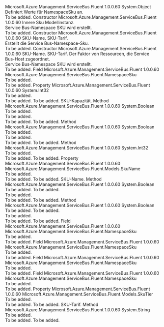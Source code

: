 <Type Name="NamespaceSku" FullName="Microsoft.Azure.Management.ServiceBus.Fluent.NamespaceSku">
  <TypeSignature Language="C#" Value="public class NamespaceSku" />
  <TypeSignature Language="ILAsm" Value=".class public auto ansi beforefieldinit NamespaceSku extends System.Object" />
  <TypeSignature Language="DocId" Value="T:Microsoft.Azure.Management.ServiceBus.Fluent.NamespaceSku" />
  <TypeSignature Language="VB.NET" Value="Public Class NamespaceSku" />
  <TypeSignature Language="F#" Value="type NamespaceSku = class" />
  <AssemblyInfo>
    <AssemblyName>Microsoft.Azure.Management.ServiceBus.Fluent</AssemblyName>
    <AssemblyVersion>1.0.0.60</AssemblyVersion>
  </AssemblyInfo>
  <Base>
    <BaseTypeName>System.Object</BaseTypeName>
  </Base>
  <Interfaces />
  <Docs>
    <summary>
             Definiert Werte für NamespaceSku an.
             </summary>
    <remarks>To be added.</remarks>
  </Docs>
  <Members>
    <Member MemberName=".ctor">
      <MemberSignature Language="C#" Value="public NamespaceSku (Microsoft.Azure.Management.ServiceBus.Fluent.Models.Sku sku);" />
      <MemberSignature Language="ILAsm" Value=".method public hidebysig specialname rtspecialname instance void .ctor(class Microsoft.Azure.Management.ServiceBus.Fluent.Models.Sku sku) cil managed" />
      <MemberSignature Language="DocId" Value="M:Microsoft.Azure.Management.ServiceBus.Fluent.NamespaceSku.#ctor(Microsoft.Azure.Management.ServiceBus.Fluent.Models.Sku)" />
      <MemberSignature Language="F#" Value="new Microsoft.Azure.Management.ServiceBus.Fluent.NamespaceSku : Microsoft.Azure.Management.ServiceBus.Fluent.Models.Sku -&gt; Microsoft.Azure.Management.ServiceBus.Fluent.NamespaceSku" Usage="new Microsoft.Azure.Management.ServiceBus.Fluent.NamespaceSku sku" />
      <MemberType>Constructor</MemberType>
      <AssemblyInfo>
        <AssemblyName>Microsoft.Azure.Management.ServiceBus.Fluent</AssemblyName>
        <AssemblyVersion>1.0.0.60</AssemblyVersion>
      </AssemblyInfo>
      <Parameters>
        <Parameter Name="sku" Type="Microsoft.Azure.Management.ServiceBus.Fluent.Models.Sku" />
      </Parameters>
      <Docs>
        <param name="sku">Innere Sku Modellinstanz.</param>
        <summary>
             Service Bus-Namespace SKU wird erstellt.
             </summary>
        <remarks>To be added.</remarks>
      </Docs>
    </Member>
    <Member MemberName=".ctor">
      <MemberSignature Language="C#" Value="public NamespaceSku (string name, string tier);" />
      <MemberSignature Language="ILAsm" Value=".method public hidebysig specialname rtspecialname instance void .ctor(string name, string tier) cil managed" />
      <MemberSignature Language="DocId" Value="M:Microsoft.Azure.Management.ServiceBus.Fluent.NamespaceSku.#ctor(System.String,System.String)" />
      <MemberSignature Language="VB.NET" Value="Public Sub New (name As String, tier As String)" />
      <MemberSignature Language="F#" Value="new Microsoft.Azure.Management.ServiceBus.Fluent.NamespaceSku : string * string -&gt; Microsoft.Azure.Management.ServiceBus.Fluent.NamespaceSku" Usage="new Microsoft.Azure.Management.ServiceBus.Fluent.NamespaceSku (name, tier)" />
      <MemberType>Constructor</MemberType>
      <AssemblyInfo>
        <AssemblyName>Microsoft.Azure.Management.ServiceBus.Fluent</AssemblyName>
        <AssemblyVersion>1.0.0.60</AssemblyVersion>
      </AssemblyInfo>
      <Parameters>
        <Parameter Name="name" Type="System.String" />
        <Parameter Name="tier" Type="System.String" />
      </Parameters>
      <Docs>
        <param name="name">SKU-Name.</param>
        <param name="tier">SKU-Tarif.</param>
        <summary>
             Erstellt die Service Bus-Namespace-Sku.
             </summary>
        <remarks>To be added.</remarks>
      </Docs>
    </Member>
    <Member MemberName=".ctor">
      <MemberSignature Language="C#" Value="public NamespaceSku (string name, string tier, int capacity);" />
      <MemberSignature Language="ILAsm" Value=".method public hidebysig specialname rtspecialname instance void .ctor(string name, string tier, int32 capacity) cil managed" />
      <MemberSignature Language="DocId" Value="M:Microsoft.Azure.Management.ServiceBus.Fluent.NamespaceSku.#ctor(System.String,System.String,System.Int32)" />
      <MemberSignature Language="VB.NET" Value="Public Sub New (name As String, tier As String, capacity As Integer)" />
      <MemberSignature Language="F#" Value="new Microsoft.Azure.Management.ServiceBus.Fluent.NamespaceSku : string * string * int -&gt; Microsoft.Azure.Management.ServiceBus.Fluent.NamespaceSku" Usage="new Microsoft.Azure.Management.ServiceBus.Fluent.NamespaceSku (name, tier, capacity)" />
      <MemberType>Constructor</MemberType>
      <AssemblyInfo>
        <AssemblyName>Microsoft.Azure.Management.ServiceBus.Fluent</AssemblyName>
        <AssemblyVersion>1.0.0.60</AssemblyVersion>
      </AssemblyInfo>
      <Parameters>
        <Parameter Name="name" Type="System.String" />
        <Parameter Name="tier" Type="System.String" />
        <Parameter Name="capacity" Type="System.Int32" />
      </Parameters>
      <Docs>
        <param name="name">SKU-Name.</param>
        <param name="tier">SKU-Tarif.</param>
        <param name="capacity">Der Faktor von Ressourcen, die Service Bus-Host zugeordnet.</param>
        <summary>
             Service Bus-Namespace SKU wird erstellt.
             </summary>
        <remarks>To be added.</remarks>
      </Docs>
    </Member>
    <Member MemberName="Basic">
      <MemberSignature Language="C#" Value="public static readonly Microsoft.Azure.Management.ServiceBus.Fluent.NamespaceSku Basic;" />
      <MemberSignature Language="ILAsm" Value=".field public static initonly class Microsoft.Azure.Management.ServiceBus.Fluent.NamespaceSku Basic" />
      <MemberSignature Language="DocId" Value="F:Microsoft.Azure.Management.ServiceBus.Fluent.NamespaceSku.Basic" />
      <MemberSignature Language="VB.NET" Value="Public Shared ReadOnly Basic As NamespaceSku " />
      <MemberSignature Language="F#" Value=" staticval mutable Basic : Microsoft.Azure.Management.ServiceBus.Fluent.NamespaceSku" Usage="Microsoft.Azure.Management.ServiceBus.Fluent.NamespaceSku.Basic" />
      <MemberType>Field</MemberType>
      <AssemblyInfo>
        <AssemblyName>Microsoft.Azure.Management.ServiceBus.Fluent</AssemblyName>
        <AssemblyVersion>1.0.0.60</AssemblyVersion>
      </AssemblyInfo>
      <ReturnValue>
        <ReturnType>Microsoft.Azure.Management.ServiceBus.Fluent.NamespaceSku</ReturnType>
      </ReturnValue>
      <Docs>
        <summary>To be added.</summary>
        <remarks>To be added.</remarks>
      </Docs>
    </Member>
    <Member MemberName="Capacity">
      <MemberSignature Language="C#" Value="public int Capacity { get; }" />
      <MemberSignature Language="ILAsm" Value=".property instance int32 Capacity" />
      <MemberSignature Language="DocId" Value="P:Microsoft.Azure.Management.ServiceBus.Fluent.NamespaceSku.Capacity" />
      <MemberSignature Language="VB.NET" Value="Public ReadOnly Property Capacity As Integer" />
      <MemberSignature Language="F#" Value="member this.Capacity : int" Usage="Microsoft.Azure.Management.ServiceBus.Fluent.NamespaceSku.Capacity" />
      <MemberType>Property</MemberType>
      <AssemblyInfo>
        <AssemblyName>Microsoft.Azure.Management.ServiceBus.Fluent</AssemblyName>
        <AssemblyVersion>1.0.0.60</AssemblyVersion>
      </AssemblyInfo>
      <ReturnValue>
        <ReturnType>System.Int32</ReturnType>
      </ReturnValue>
      <Docs>
        <summary>To be added.</summary>
        <value>To be added.</value>
        <remarks>To be added.</remarks>
        <return>SKU-Kapazität.</return>
      </Docs>
    </Member>
    <Member MemberName="Equals">
      <MemberSignature Language="C#" Value="public bool Equals (Microsoft.Azure.Management.ServiceBus.Fluent.NamespaceSku value);" />
      <MemberSignature Language="ILAsm" Value=".method public hidebysig instance bool Equals(class Microsoft.Azure.Management.ServiceBus.Fluent.NamespaceSku value) cil managed" />
      <MemberSignature Language="DocId" Value="M:Microsoft.Azure.Management.ServiceBus.Fluent.NamespaceSku.Equals(Microsoft.Azure.Management.ServiceBus.Fluent.NamespaceSku)" />
      <MemberSignature Language="VB.NET" Value="Public Function Equals (value As NamespaceSku) As Boolean" />
      <MemberSignature Language="F#" Value="override this.Equals : Microsoft.Azure.Management.ServiceBus.Fluent.NamespaceSku -&gt; bool" Usage="namespaceSku.Equals value" />
      <MemberType>Method</MemberType>
      <AssemblyInfo>
        <AssemblyName>Microsoft.Azure.Management.ServiceBus.Fluent</AssemblyName>
        <AssemblyVersion>1.0.0.60</AssemblyVersion>
      </AssemblyInfo>
      <ReturnValue>
        <ReturnType>System.Boolean</ReturnType>
      </ReturnValue>
      <Parameters>
        <Parameter Name="value" Type="Microsoft.Azure.Management.ServiceBus.Fluent.NamespaceSku" />
      </Parameters>
      <Docs>
        <param name="value">To be added.</param>
        <summary>To be added.</summary>
        <returns>To be added.</returns>
        <remarks>To be added.</remarks>
      </Docs>
    </Member>
    <Member MemberName="Equals">
      <MemberSignature Language="C#" Value="public override bool Equals (object obj);" />
      <MemberSignature Language="ILAsm" Value=".method public hidebysig virtual instance bool Equals(object obj) cil managed" />
      <MemberSignature Language="DocId" Value="M:Microsoft.Azure.Management.ServiceBus.Fluent.NamespaceSku.Equals(System.Object)" />
      <MemberSignature Language="VB.NET" Value="Public Overrides Function Equals (obj As Object) As Boolean" />
      <MemberSignature Language="F#" Value="override this.Equals : obj -&gt; bool" Usage="namespaceSku.Equals obj" />
      <MemberType>Method</MemberType>
      <AssemblyInfo>
        <AssemblyName>Microsoft.Azure.Management.ServiceBus.Fluent</AssemblyName>
        <AssemblyVersion>1.0.0.60</AssemblyVersion>
      </AssemblyInfo>
      <ReturnValue>
        <ReturnType>System.Boolean</ReturnType>
      </ReturnValue>
      <Parameters>
        <Parameter Name="obj" Type="System.Object" />
      </Parameters>
      <Docs>
        <param name="obj">To be added.</param>
        <summary>To be added.</summary>
        <returns>To be added.</returns>
        <remarks>To be added.</remarks>
      </Docs>
    </Member>
    <Member MemberName="GetHashCode">
      <MemberSignature Language="C#" Value="public override int GetHashCode ();" />
      <MemberSignature Language="ILAsm" Value=".method public hidebysig virtual instance int32 GetHashCode() cil managed" />
      <MemberSignature Language="DocId" Value="M:Microsoft.Azure.Management.ServiceBus.Fluent.NamespaceSku.GetHashCode" />
      <MemberSignature Language="VB.NET" Value="Public Overrides Function GetHashCode () As Integer" />
      <MemberSignature Language="F#" Value="override this.GetHashCode : unit -&gt; int" Usage="namespaceSku.GetHashCode " />
      <MemberType>Method</MemberType>
      <AssemblyInfo>
        <AssemblyName>Microsoft.Azure.Management.ServiceBus.Fluent</AssemblyName>
        <AssemblyVersion>1.0.0.60</AssemblyVersion>
      </AssemblyInfo>
      <ReturnValue>
        <ReturnType>System.Int32</ReturnType>
      </ReturnValue>
      <Parameters />
      <Docs>
        <summary>To be added.</summary>
        <returns>To be added.</returns>
        <remarks>To be added.</remarks>
      </Docs>
    </Member>
    <Member MemberName="Name">
      <MemberSignature Language="C#" Value="public Microsoft.Azure.Management.ServiceBus.Fluent.Models.SkuName Name { get; }" />
      <MemberSignature Language="ILAsm" Value=".property instance class Microsoft.Azure.Management.ServiceBus.Fluent.Models.SkuName Name" />
      <MemberSignature Language="DocId" Value="P:Microsoft.Azure.Management.ServiceBus.Fluent.NamespaceSku.Name" />
      <MemberSignature Language="VB.NET" Value="Public ReadOnly Property Name As SkuName" />
      <MemberSignature Language="F#" Value="member this.Name : Microsoft.Azure.Management.ServiceBus.Fluent.Models.SkuName" Usage="Microsoft.Azure.Management.ServiceBus.Fluent.NamespaceSku.Name" />
      <MemberType>Property</MemberType>
      <AssemblyInfo>
        <AssemblyName>Microsoft.Azure.Management.ServiceBus.Fluent</AssemblyName>
        <AssemblyVersion>1.0.0.60</AssemblyVersion>
      </AssemblyInfo>
      <ReturnValue>
        <ReturnType>Microsoft.Azure.Management.ServiceBus.Fluent.Models.SkuName</ReturnType>
      </ReturnValue>
      <Docs>
        <summary>To be added.</summary>
        <value>To be added.</value>
        <remarks>To be added.</remarks>
        <return>SKU-Name.</return>
      </Docs>
    </Member>
    <Member MemberName="op_Equality">
      <MemberSignature Language="C#" Value="public static bool operator == (Microsoft.Azure.Management.ServiceBus.Fluent.NamespaceSku lhs, Microsoft.Azure.Management.ServiceBus.Fluent.NamespaceSku rhs);" />
      <MemberSignature Language="ILAsm" Value=".method public static hidebysig specialname bool op_Equality(class Microsoft.Azure.Management.ServiceBus.Fluent.NamespaceSku lhs, class Microsoft.Azure.Management.ServiceBus.Fluent.NamespaceSku rhs) cil managed" />
      <MemberSignature Language="DocId" Value="M:Microsoft.Azure.Management.ServiceBus.Fluent.NamespaceSku.op_Equality(Microsoft.Azure.Management.ServiceBus.Fluent.NamespaceSku,Microsoft.Azure.Management.ServiceBus.Fluent.NamespaceSku)" />
      <MemberSignature Language="VB.NET" Value="Public Shared Operator == (lhs As NamespaceSku, rhs As NamespaceSku) As Boolean" />
      <MemberSignature Language="F#" Value="static member ( = ) : Microsoft.Azure.Management.ServiceBus.Fluent.NamespaceSku * Microsoft.Azure.Management.ServiceBus.Fluent.NamespaceSku -&gt; bool" Usage="lhs = rhs" />
      <MemberType>Method</MemberType>
      <AssemblyInfo>
        <AssemblyName>Microsoft.Azure.Management.ServiceBus.Fluent</AssemblyName>
        <AssemblyVersion>1.0.0.60</AssemblyVersion>
      </AssemblyInfo>
      <ReturnValue>
        <ReturnType>System.Boolean</ReturnType>
      </ReturnValue>
      <Parameters>
        <Parameter Name="lhs" Type="Microsoft.Azure.Management.ServiceBus.Fluent.NamespaceSku" />
        <Parameter Name="rhs" Type="Microsoft.Azure.Management.ServiceBus.Fluent.NamespaceSku" />
      </Parameters>
      <Docs>
        <param name="lhs">To be added.</param>
        <param name="rhs">To be added.</param>
        <summary>To be added.</summary>
        <returns>To be added.</returns>
        <remarks>To be added.</remarks>
      </Docs>
    </Member>
    <Member MemberName="op_Inequality">
      <MemberSignature Language="C#" Value="public static bool operator != (Microsoft.Azure.Management.ServiceBus.Fluent.NamespaceSku lhs, Microsoft.Azure.Management.ServiceBus.Fluent.NamespaceSku rhs);" />
      <MemberSignature Language="ILAsm" Value=".method public static hidebysig specialname bool op_Inequality(class Microsoft.Azure.Management.ServiceBus.Fluent.NamespaceSku lhs, class Microsoft.Azure.Management.ServiceBus.Fluent.NamespaceSku rhs) cil managed" />
      <MemberSignature Language="DocId" Value="M:Microsoft.Azure.Management.ServiceBus.Fluent.NamespaceSku.op_Inequality(Microsoft.Azure.Management.ServiceBus.Fluent.NamespaceSku,Microsoft.Azure.Management.ServiceBus.Fluent.NamespaceSku)" />
      <MemberSignature Language="VB.NET" Value="Public Shared Operator != (lhs As NamespaceSku, rhs As NamespaceSku) As Boolean" />
      <MemberSignature Language="F#" Value="static member op_Inequality : Microsoft.Azure.Management.ServiceBus.Fluent.NamespaceSku * Microsoft.Azure.Management.ServiceBus.Fluent.NamespaceSku -&gt; bool" Usage="Microsoft.Azure.Management.ServiceBus.Fluent.NamespaceSku.op_Inequality (lhs, rhs)" />
      <MemberType>Method</MemberType>
      <AssemblyInfo>
        <AssemblyName>Microsoft.Azure.Management.ServiceBus.Fluent</AssemblyName>
        <AssemblyVersion>1.0.0.60</AssemblyVersion>
      </AssemblyInfo>
      <ReturnValue>
        <ReturnType>System.Boolean</ReturnType>
      </ReturnValue>
      <Parameters>
        <Parameter Name="lhs" Type="Microsoft.Azure.Management.ServiceBus.Fluent.NamespaceSku" />
        <Parameter Name="rhs" Type="Microsoft.Azure.Management.ServiceBus.Fluent.NamespaceSku" />
      </Parameters>
      <Docs>
        <param name="lhs">To be added.</param>
        <param name="rhs">To be added.</param>
        <summary>To be added.</summary>
        <returns>To be added.</returns>
        <remarks>To be added.</remarks>
      </Docs>
    </Member>
    <Member MemberName="PremiumCapacity1">
      <MemberSignature Language="C#" Value="public static readonly Microsoft.Azure.Management.ServiceBus.Fluent.NamespaceSku PremiumCapacity1;" />
      <MemberSignature Language="ILAsm" Value=".field public static initonly class Microsoft.Azure.Management.ServiceBus.Fluent.NamespaceSku PremiumCapacity1" />
      <MemberSignature Language="DocId" Value="F:Microsoft.Azure.Management.ServiceBus.Fluent.NamespaceSku.PremiumCapacity1" />
      <MemberSignature Language="VB.NET" Value="Public Shared ReadOnly PremiumCapacity1 As NamespaceSku " />
      <MemberSignature Language="F#" Value=" staticval mutable PremiumCapacity1 : Microsoft.Azure.Management.ServiceBus.Fluent.NamespaceSku" Usage="Microsoft.Azure.Management.ServiceBus.Fluent.NamespaceSku.PremiumCapacity1" />
      <MemberType>Field</MemberType>
      <AssemblyInfo>
        <AssemblyName>Microsoft.Azure.Management.ServiceBus.Fluent</AssemblyName>
        <AssemblyVersion>1.0.0.60</AssemblyVersion>
      </AssemblyInfo>
      <ReturnValue>
        <ReturnType>Microsoft.Azure.Management.ServiceBus.Fluent.NamespaceSku</ReturnType>
      </ReturnValue>
      <Docs>
        <summary>To be added.</summary>
        <remarks>To be added.</remarks>
      </Docs>
    </Member>
    <Member MemberName="PremiumCapacity2">
      <MemberSignature Language="C#" Value="public static readonly Microsoft.Azure.Management.ServiceBus.Fluent.NamespaceSku PremiumCapacity2;" />
      <MemberSignature Language="ILAsm" Value=".field public static initonly class Microsoft.Azure.Management.ServiceBus.Fluent.NamespaceSku PremiumCapacity2" />
      <MemberSignature Language="DocId" Value="F:Microsoft.Azure.Management.ServiceBus.Fluent.NamespaceSku.PremiumCapacity2" />
      <MemberSignature Language="VB.NET" Value="Public Shared ReadOnly PremiumCapacity2 As NamespaceSku " />
      <MemberSignature Language="F#" Value=" staticval mutable PremiumCapacity2 : Microsoft.Azure.Management.ServiceBus.Fluent.NamespaceSku" Usage="Microsoft.Azure.Management.ServiceBus.Fluent.NamespaceSku.PremiumCapacity2" />
      <MemberType>Field</MemberType>
      <AssemblyInfo>
        <AssemblyName>Microsoft.Azure.Management.ServiceBus.Fluent</AssemblyName>
        <AssemblyVersion>1.0.0.60</AssemblyVersion>
      </AssemblyInfo>
      <ReturnValue>
        <ReturnType>Microsoft.Azure.Management.ServiceBus.Fluent.NamespaceSku</ReturnType>
      </ReturnValue>
      <Docs>
        <summary>To be added.</summary>
        <remarks>To be added.</remarks>
      </Docs>
    </Member>
    <Member MemberName="PremiumCapacity4">
      <MemberSignature Language="C#" Value="public static readonly Microsoft.Azure.Management.ServiceBus.Fluent.NamespaceSku PremiumCapacity4;" />
      <MemberSignature Language="ILAsm" Value=".field public static initonly class Microsoft.Azure.Management.ServiceBus.Fluent.NamespaceSku PremiumCapacity4" />
      <MemberSignature Language="DocId" Value="F:Microsoft.Azure.Management.ServiceBus.Fluent.NamespaceSku.PremiumCapacity4" />
      <MemberSignature Language="VB.NET" Value="Public Shared ReadOnly PremiumCapacity4 As NamespaceSku " />
      <MemberSignature Language="F#" Value=" staticval mutable PremiumCapacity4 : Microsoft.Azure.Management.ServiceBus.Fluent.NamespaceSku" Usage="Microsoft.Azure.Management.ServiceBus.Fluent.NamespaceSku.PremiumCapacity4" />
      <MemberType>Field</MemberType>
      <AssemblyInfo>
        <AssemblyName>Microsoft.Azure.Management.ServiceBus.Fluent</AssemblyName>
        <AssemblyVersion>1.0.0.60</AssemblyVersion>
      </AssemblyInfo>
      <ReturnValue>
        <ReturnType>Microsoft.Azure.Management.ServiceBus.Fluent.NamespaceSku</ReturnType>
      </ReturnValue>
      <Docs>
        <summary>To be added.</summary>
        <remarks>To be added.</remarks>
      </Docs>
    </Member>
    <Member MemberName="Standard">
      <MemberSignature Language="C#" Value="public static readonly Microsoft.Azure.Management.ServiceBus.Fluent.NamespaceSku Standard;" />
      <MemberSignature Language="ILAsm" Value=".field public static initonly class Microsoft.Azure.Management.ServiceBus.Fluent.NamespaceSku Standard" />
      <MemberSignature Language="DocId" Value="F:Microsoft.Azure.Management.ServiceBus.Fluent.NamespaceSku.Standard" />
      <MemberSignature Language="VB.NET" Value="Public Shared ReadOnly Standard As NamespaceSku " />
      <MemberSignature Language="F#" Value=" staticval mutable Standard : Microsoft.Azure.Management.ServiceBus.Fluent.NamespaceSku" Usage="Microsoft.Azure.Management.ServiceBus.Fluent.NamespaceSku.Standard" />
      <MemberType>Field</MemberType>
      <AssemblyInfo>
        <AssemblyName>Microsoft.Azure.Management.ServiceBus.Fluent</AssemblyName>
        <AssemblyVersion>1.0.0.60</AssemblyVersion>
      </AssemblyInfo>
      <ReturnValue>
        <ReturnType>Microsoft.Azure.Management.ServiceBus.Fluent.NamespaceSku</ReturnType>
      </ReturnValue>
      <Docs>
        <summary>To be added.</summary>
        <remarks>To be added.</remarks>
      </Docs>
    </Member>
    <Member MemberName="Tier">
      <MemberSignature Language="C#" Value="public Microsoft.Azure.Management.ServiceBus.Fluent.Models.SkuTier Tier { get; }" />
      <MemberSignature Language="ILAsm" Value=".property instance class Microsoft.Azure.Management.ServiceBus.Fluent.Models.SkuTier Tier" />
      <MemberSignature Language="DocId" Value="P:Microsoft.Azure.Management.ServiceBus.Fluent.NamespaceSku.Tier" />
      <MemberSignature Language="VB.NET" Value="Public ReadOnly Property Tier As SkuTier" />
      <MemberSignature Language="F#" Value="member this.Tier : Microsoft.Azure.Management.ServiceBus.Fluent.Models.SkuTier" Usage="Microsoft.Azure.Management.ServiceBus.Fluent.NamespaceSku.Tier" />
      <MemberType>Property</MemberType>
      <AssemblyInfo>
        <AssemblyName>Microsoft.Azure.Management.ServiceBus.Fluent</AssemblyName>
        <AssemblyVersion>1.0.0.60</AssemblyVersion>
      </AssemblyInfo>
      <ReturnValue>
        <ReturnType>Microsoft.Azure.Management.ServiceBus.Fluent.Models.SkuTier</ReturnType>
      </ReturnValue>
      <Docs>
        <summary>To be added.</summary>
        <value>To be added.</value>
        <remarks>To be added.</remarks>
        <return>SKU-Tarif.</return>
      </Docs>
    </Member>
    <Member MemberName="ToString">
      <MemberSignature Language="C#" Value="public override string ToString ();" />
      <MemberSignature Language="ILAsm" Value=".method public hidebysig virtual instance string ToString() cil managed" />
      <MemberSignature Language="DocId" Value="M:Microsoft.Azure.Management.ServiceBus.Fluent.NamespaceSku.ToString" />
      <MemberSignature Language="VB.NET" Value="Public Overrides Function ToString () As String" />
      <MemberSignature Language="F#" Value="override this.ToString : unit -&gt; string" Usage="namespaceSku.ToString " />
      <MemberType>Method</MemberType>
      <AssemblyInfo>
        <AssemblyName>Microsoft.Azure.Management.ServiceBus.Fluent</AssemblyName>
        <AssemblyVersion>1.0.0.60</AssemblyVersion>
      </AssemblyInfo>
      <ReturnValue>
        <ReturnType>System.String</ReturnType>
      </ReturnValue>
      <Parameters />
      <Docs>
        <summary>To be added.</summary>
        <returns>To be added.</returns>
        <remarks>To be added.</remarks>
      </Docs>
    </Member>
  </Members>
</Type>